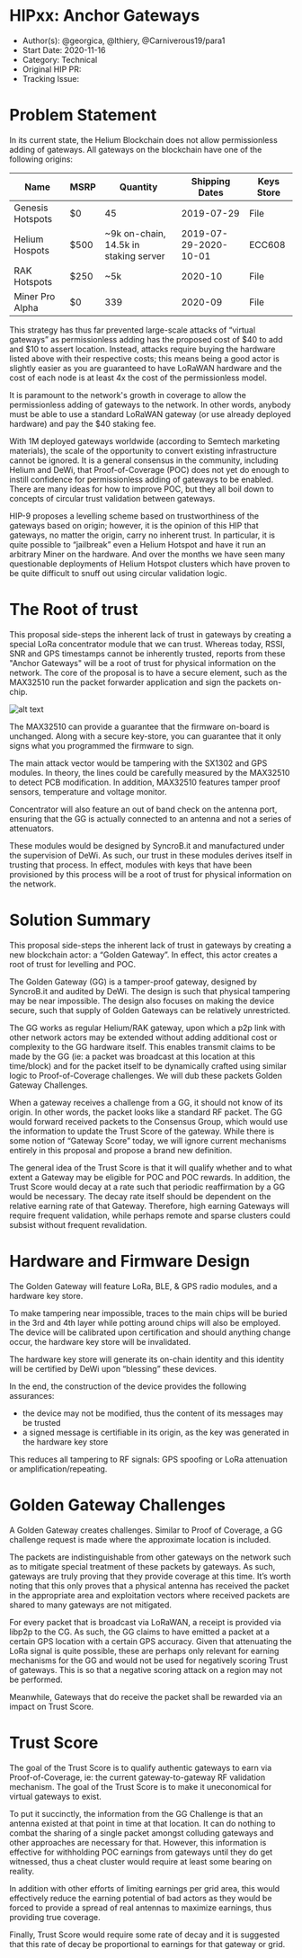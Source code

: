 # HIPxx: Anchor Gateways

- Author(s): @georgica, @lthiery, @Carniverous19/para1
- Start Date: 2020-11-16
- Category: Technical
- Original HIP PR: 
- Tracking Issue: 

# Problem Statement
[probem-statement]: #problem-statement

In its current state, the Helium Blockchain does not allow permissionless adding of gateways. All gateways on the blockchain have one of the following origins:

|Name|MSRP|Quantity|Shipping Dates|Keys Store|
|---|---|---|---|---|
|Genesis Hotspots|$0|45|2019-07-29|File|
|Helium Hospots|$500|~9k on-chain, 14.5k in staking server|2019-07-29-2020-10-01|ECC608|
|RAK Hotspots|$250|~5k|2020-10|File|
|Miner Pro Alpha|$0|339|2020-09|File|

This strategy has thus far prevented large-scale attacks of “virtual gateways” as permissionless adding has the proposed cost of $40 to add and $10 to assert location. Instead, attacks require buying the hardware listed above with their respective costs; this means being a good actor is slightly easier as you are guaranteed to have LoRaWAN hardware and the cost of each node is at least 4x the cost of the permissionless model.

It is paramount to the network's growth in coverage to allow the permissionless adding of gateways to the network. In other words, anybody must be able to use a standard LoRaWAN gateway (or use already deployed hardware) and pay the $40 staking fee. 

With 1M deployed gateways worldwide (according to Semtech marketing materials), the scale of the opportunity to convert existing infrastructure cannot be ignored.
It is a general consensus in the community, including Helium and DeWi, that Proof-of-Coverage (POC) does not yet do enough to instill confidence for permissionless adding of gateways to be enabled. There are many ideas for how to improve POC, but they all boil down to concepts of circular trust validation between gateways.

HIP-9 proposes a levelling scheme based on trustworthiness of the gateways based on origin; however, it is the opinion of this HIP that gateways, no matter the origin, carry no inherent trust. In particular, it is quite possible to “jailbreak” even a Helium Hotspot and have it run an arbitrary Miner on the hardware. And over the months we have seen many questionable deployments of Helium Hotspot clusters which have proven to be quite difficult to snuff out using circular validation logic.


# The Root of trust

This proposal side-steps the inherent lack of trust in gateways by creating a special LoRa concentrator module that we can trust. Whereas today, RSSI, SNR and GPS timestamps cannot be inherently trusted, reports from these "Anchor Gateways" will be a root of trust for physical information on the network.
The core of the proposal is to have a secure element, such as the MAX32510 run the packet forwarder application and sign the packets on-chip.

![alt text](https://0a40547cca595ca02f5b5b1205d8def3.syncrob.it/images/concetrator.jpg)

The MAX32510 can provide a guarantee that the firmware on-board is unchanged. Along with a secure key-store, you can guarantee that it only signs what you programmed the firmware to sign.

The main attack vector would be tampering with the SX1302 and GPS modules. In theory, the lines could be carefully measured by the MAX32510 to detect PCB modification. In addition, MAX32510 features tamper proof sensors, temperature and voltage monitor.

Concentrator will also feature an out of band check on the antenna port, ensuring that the GG is actually connected to an antenna and not a series of attenuators.

These modules would be designed by SyncroB.it and manufactured under the supervision of DeWi. As such, our trust in these modules derives itself in trusting that process. In effect, modules with keys that have been provisioned by this process will be a root of trust for physical information on the network.

# Solution Summary
[solution-summary]: #solution-summary

This proposal side-steps the inherent lack of trust in gateways by creating a new blockchain actor: a “Golden Gateway”. In effect, this actor creates a root of trust for levelling and POC.

The Golden Gateway (GG) is a tamper-proof gateway, designed by SyncroB.it and audited by DeWi. The design is such that physical tampering may be near impossible. The design also focuses on making the device secure, such that supply of Golden Gateways can be relatively unrestricted.

The GG works as regular Helium/RAK gateway, upon which a p2p link with other network actors may be extended without adding additional cost or complexity to the GG hardware itself. This enables transmit claims to be made by the GG (ie: a packet was broadcast at this location at this time/block) and for the packet itself to be dynamically crafted using similar logic to Proof-of-Coverage challenges. We will dub these packets Golden Gateway Challenges.

When a gateway receives a challenge from a GG, it should not know of its origin. In other words, the packet looks like a standard RF packet. The GG would forward received packets to the Consensus Group, which would use the information to update the Trust Score of the gateway. While there is some notion of “Gateway Score” today, we will ignore current mechanisms entirely in this proposal and propose a brand new definition.

The general idea of the Trust Score is that it will qualify whether and to what extent a Gateway may be eligible for POC and POC rewards. In addition, the Trust Score would decay at a rate such that periodic reaffirmation by a GG would be necessary. The decay rate itself should be dependent on the relative earning rate of that Gateway. Therefore, high earning Gateways will require frequent validation, while perhaps remote and sparse clusters could subsist without frequent revalidation.


# Hardware and Firmware Design
[hardware-and-firmware-design]: #hardware-and-firmware-design

The Golden Gateway will feature LoRa, BLE, & GPS radio modules, and a hardware key store.

To make tampering near impossible, traces to the main chips will be buried in the 3rd and 4th layer while potting around chips will also be employed. The device will be calibrated upon certification and should anything change occur, the hardware key store will be invalidated.

The hardware key store will generate its on-chain identity and this identity will be certified by DeWi upon “blessing” these devices.

In the end, the construction of the device provides the following assurances:
* the device may not be modified, thus the content of its messages may be trusted
* a signed message is certifiable in its origin, as the key was generated in the hardware key store

This reduces all tampering to RF signals: GPS spoofing or LoRa attenuation or amplification/repeating.

# Golden Gateway Challenges
[golden-gateway-challenges]: #golden-gateway-challenges

A Golden Gateway creates challenges. Similar to Proof of Coverage, a GG challenge request is made where the approximate location is included. 

The packets are indistinguishable from other gateways on the network such as to mitigate special treatment of these packets by gateways. As such, gateways are truly proving that they provide coverage at this time. It’s worth noting that this only proves that a physical antenna has received the packet in the appropriate area and exploitation vectors where received packets are shared to many gateways are not mitigated.

For every packet that is broadcast via LoRaWAN, a receipt is provided via libp2p to the CG. As such, the GG claims to have emitted a packet at a certain GPS location with a certain GPS accuracy. Given that attenuating the LoRa signal is quite possible, these are perhaps only relevant for earning mechanisms for the GG and would not be used for negatively scoring Trust of gateways. This is so that a negative scoring attack on a region may not be performed.

Meanwhile, Gateways that do receive the packet shall be rewarded via an impact on Trust Score.


# Trust Score
[trust-score]: #trust-score

The goal of the Trust Score is to qualify authentic gateways to earn via Proof-of-Coverage, ie: the current gateway-to-gateway RF validation mechanism. The goal of the Trust Score is to make it uneconomical for virtual gateways to exist.

To put it succinctly, the information from the GG Challenge is that an antenna existed at that point in time at that location. It can do nothing to combat the sharing of a single packet amongst colluding gateways and other approaches are necessary for that. However, this information is effective for withholding POC earnings from gateways until they do get witnessed, thus a cheat cluster would require at least some bearing on reality.

In addition with other efforts of limiting earnings per grid area, this would effectively reduce the earning potential of bad actors as they would be forced to provide a spread of real antennas to maximize earnings, thus providing true coverage.

Finally, Trust Score would require some rate of decay and it is suggested that this rate of decay be proportional to earnings for that gateway or grid.


